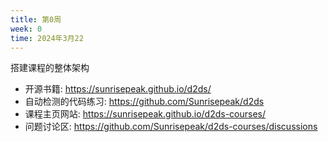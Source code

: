 ```yaml
---
title: 第0周
week: 0
time: 2024年3月22
---
```


搭建课程的整体架构

- 开源书籍: https://sunrisepeak.github.io/d2ds/
- 自动检测的代码练习: https://github.com/Sunrisepeak/d2ds
- 课程主页网站: https://sunrisepeak.github.io/d2ds-courses/
- 问题讨论区: https://github.com/Sunrisepeak/d2ds-courses/discussions